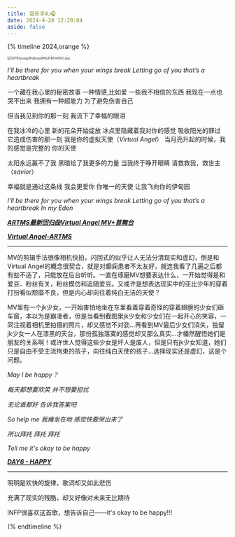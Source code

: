 ```yaml
---
title: 音乐手札🎧️
date: 2024-4-28 12:28:04
aside: false
---
```


{% timeline 2024,orange %}

<!-- timeline 05-31 -->

<img src="https://img.picui.cn/free/2024/06/01/665b156cc7ce0.jpg" alt="00792yuxgy1hq0uqzj9thj31401400x1.jpg" style="zoom:50%;" />

*I’ll be there for you when your wings break*
*Letting go of you that’s a heartbreak*

一个藏在我心里的秘密故事
一种情感,比如爱
一些我不相信的东西
我现在一点也哭不出来
我拥有一种超能力
为了避免伤害自己

但当我见到你的那一刻
我流下了幸福的眼泪

在我冰冷的心里
新的花朵开始绽放
冰点里隐藏着我对你的感觉
吸收阳光的罪过
它造成伤害的那一刻
我是你的虚拟天使（*Virtual Angel*）
当月亮升起的时候，我的感觉是完整的
你的天使

太阳永远赢不了我
黑暗给了我更多的力量
当我终于睁开眼睛
请救救我，救世主（*savior*）

幸福就是通过这条线
我会更爱你
你唯一的天使
让我飞向你的伊甸园

*I’ll be there for you when your wings break*
*Letting go of you that’s a heartbreak*
*In my Eden*

***[ARTMS最新回归曲Virtual Angel MV+首舞台](https://www.bilibili.com/video/BV1tw4m1q7np/?spm_id_from=333.1007.top_right_bar_window_custom_collection.content.click&vd_source=683accdf4a366c372d15625bf59c99d7)***

***[Virtual Angel-ARTMS](https://weibo.com/7509603238/OgPlltQSX?pagetype=profilefeed)***

------

MV的剪辑手法很像相机快拍，闪回式的似乎让人无法分清现实和虚幻，倒是和Virtual Angel的概念很契合，就是对癫痫患者不太友好，就连我看了几遍之后都有些不适了，只能放在后台听听。一直在琢磨MV想要表达什么，一开始觉得是和爱豆、粉丝有关，粉丝模仿和追随爱豆。又或许是想表达现实中的亚比少年的穿着打扮看似颓靡不良，但是内心却向往着纯白无洁的天使？

MV里有一个jk少女，一开始害怕地坐在车里看着穿着奇怪的穿着翅膀的少女们砸车窗，本以为是霸凌者，但是当看到截图里jk少女和少女们在一起开心的笑容，一同注视着相机里拍摄的照片，却又感觉不对劲...再看到MV最后少女们消失，独留jk少女一人在漆黑的天台，那份孤独落寞的感觉却又那么真实...才幡然醒悟她们是朋友的关系啊！或许世人觉得这些少女是坏人是废人，但是只有jk少女知道，她们只是自由不受主流拘束的孩子，向往纯白天使的孩子...选择现实还是虚幻，这是个问题。

<!-- endtimeline -->

<!-- timeline 03-31 -->

*May I be happy？*

*每天都想要欢笑 并不想要担忧*

*无论谁都好 告诉我答案吧* 

*So help me 我瘫坐在地 感觉快要哭出来了*

*所以拜托 拜托 拜托*

*Tell me it's okay to be happy*

***[DAY6 - HAPPY](https://www.bilibili.com/video/BV1qA4m1A7Fc/?spm_id_from=333.788.top_right_bar_window_custom_collection.content.click&vd_source=683accdf4a366c372d15625bf59c99d7)***

------

明明是欢快的旋律，歌词却又如此悲伤

充满了现实的残酷，却又好像对未来无比期待

INFP很喜欢这首歌，想告诉自己——it's okay to be happy!!!

<!-- endtimeline -->

{% endtimeline %}